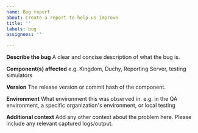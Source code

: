 ```yaml
---
name: Bug report
about: Create a report to help us improve
title: ''
labels: bug
assignees: ''

---
```


**Describe the bug**
A clear and concise description of what the bug is.

**Component(s) affected**
e.g. Kingdom, Duchy, Reporting Server, testing simulators

**Version**
The release version or commit hash of the component.

**Environment**
What environment this was observed in. e.g. in the QA environment, a specific organization's environment, or local testing

**Additional context**
Add any other context about the problem here. Please include any relevant captured logs/output.
